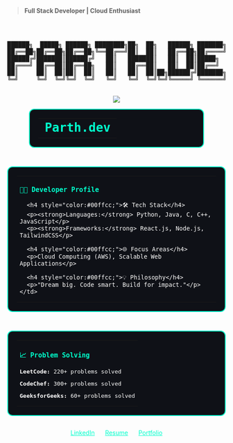 > **Full Stack Developer | Cloud Enthusiast**

<div align="center">
  
<pre>



██████╗  █████╗ ██████╗ ████████╗██╗  ██╗   ██████╗ ███████╗██╗   ██╗
██╔══██╗██╔══██╗██╔══██╗╚══██╔══╝██║  ██║   ██╔══██╗██╔════╝██║   ██║
██████╔╝███████║██████╔╝   ██║   ███████║   ██║  ██║█████╗  ██║   ██║
██╔═══╝ ██╔══██║██╔══██╗   ██║   ██╔══██║   ██║  ██║██╔══╝  ╚██╗ ██╔╝
██║     ██║  ██║██║  ██║   ██║   ██║  ██║██╗██████╔╝███████╗ ╚████╔╝ 
╚═╝     ╚═╝  ╚═╝╚═╝  ╚═╝   ╚═╝   ╚═╝  ╚═╝╚═╝╚═════╝ ╚══════╝  ╚═══╝  
  
</pre>


</div>

<p align="center">
  <img src="https://readme-typing-svg.demolab.com/?lines=System.out.println(%22Hello%2C%20World!%22);Full+Stack+Web+Developer+%7C+India+%F0%9F%87%AE%F0%9F%87%B3;9.1%25+CGPA;Scalable+solutions+with+passion+%F0%9F%9A%80&center=true&width=1000&height=50&font=Fira+Code&size=22&pause=1000" />
</p>


<div align="center">
  <table style="border:2px solid #00ffcc; border-radius:12px; padding:20px; width:80%; background-color:#0f1117; color:white; font-family:monospace;">
    <tr>
      <td align="center" style="font-size:28px; font-weight:bold; color:#00ffcc;">Parth.dev</td>
    </tr>
  </table>
</div>

<br/>

<table style="border:2px solid #00ffcc; border-radius:12px; padding:20px; background-color:#0f1117; color:white; font-family:monospace; width:100%;">
  <tr>
    <td>
      <h3 style="color:#00ffcc;">👨‍💻 Developer Profile</h3>

      <h4 style="color:#00ffcc;">🛠️ Tech Stack</h4>
      <p><strong>Languages:</strong> Python, Java, C, C++, JavaScript</p>
      <p><strong>Frameworks:</strong> React.js, Node.js, TailwindCSS</p>

      <h4 style="color:#00ffcc;">🌐 Focus Areas</h4>
      <p>Cloud Computing (AWS), Scalable Web Applications</p>

      <h4 style="color:#00ffcc;">💡 Philosophy</h4>
      <p>"Dream big. Code smart. Build for impact."</p>
    </td>
  </tr>
</table>

<br/>

<table style="border:2px solid #00ffcc; border-radius:12px; padding:20px; background-color:#0f1117; color:white; font-family:monospace; width:100%;">
  <tr>
    <td>
      <h3 style="color:#00ffcc;">📈 Problem Solving</h3>
      <p><strong>LeetCode:</strong> 220+ problems solved</p>
      <p><strong>CodeChef:</strong> 300+ problems solved</p>
      <p><strong>GeeksforGeeks:</strong> 60+ problems solved</p>
    </td>
  </tr>
</table>

<br/>

<div align="center">
  <a href="https://www.linkedin.com/in/your-linkedin-url" style="margin-right: 20px; color:#00ffcc;">LinkedIn</a>
  <a href="https://your-resume-link" style="margin-right: 20px; color:#00ffcc;">Resume</a>
  <a href="https://your-portfolio-url" style="color:#00ffcc;">Portfolio</a>
</div>






